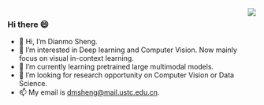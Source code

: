 <!--
**ImmortalSdm/ImmortalSdm** is a ✨ _special_ ✨ repository because its `README.md` (this file) appears on your GitHub profile.

Here are some ideas to get you started:

- 🔭 I’m currently working on ...
- 🌱 I’m currently learning ...
- 👯 I’m looking to collaborate on ...
- 🤔 I’m looking for help with ...
- 💬 Ask me about ...
- 📫 How to reach me: ...
- 😄 Pronouns: ...
- ⚡ Fun fact: ...
-->
<img align="right" src="https://github-readme-stats.vercel.app/api?username=neowho&show_icons=true&icon_color=CE1D2D&text_color=718096&bg_color=ffffff&hide_title=true" />
  
### Hi there 😄
- 👋 Hi, I’m Dianmo Sheng.
- 👀 I’m interested in Deep learning and Computer Vision. Now mainly focus on visual in-context learning.
- 🌱 I’m currently learning pretrained large multimodal models.
- 💞️ I’m looking for research opportunity on Computer Vision or Data Science.
- 📫 My email is dmsheng@mail.ustc.edu.cn.
